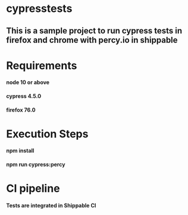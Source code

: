 # cypresstests

## This is a sample project to run cypress tests in firefox and chrome with percy.io in shippable

# Requirements
#### node 10 or above
#### cypress 4.5.0
#### firefox 76.0

# Execution Steps
#### npm install
#### npm run cypress:percy

# CI pipeline
#### Tests are integrated in Shippable CI